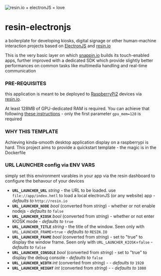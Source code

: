 ![resin.io + electronJS = love](http://snappin.io/img/resin_electron_love.png)
# resin-electronjs

a boilerplate for developing kiosks, digital signage or other human-machine interaction projects based on [ElectronJS](http://electron.atom.io/) and [resin.io](http://resin.io)

This is the very basic layer on which [snappin.io](http://snappin.io) builds its touch-enabled apps, further improved with a dedicated SDK which provide slightly better performances on common tasks like multimedia handling and real-time communication

### PRE-REQUISITES
this application is meant to be deployed to [RaspberryPi2](https://www.raspberrypi.org/products/raspberry-pi-2-model-b/) devices via [resin.io](http://resin.io).

At least 128MB of GPU-dedicated RAM is required. You can achieve that following [these instructions](http://docs.resin.io/#/pages/hardware/i2c-and-spi.md#raspberry-pi-camera-module) - only the first parameter `gpu_mem=128` is required

### WHY THIS TEMPLATE

Achieving kinda-smooth desktop application display on a raspberrypi is hard. This project aims to provide a quickstart template - the magic is in the Dockerfile

### URL LAUNCHER config via ENV VARS

simply set this environment varables in your app via the resin dashboard to configure the behavour of your devices

* **`URL_LAUNCHER_URL`** *string* - the URL to be loaded. use `file://app/index.hmtl` to load a local electronJS (or any website) app - *defaults to* `http://resin.io`
* **`URL_LAUNCHER_NODE`** *bool* (converted from *string*) - whether or not enable nodejs - *defaults to* `false`
* **`URL_LAUNCHER_KIOSK`** *bool* (converted from *string*) - whether or not enter KIOSK mode - *defaults to* `true`
* **`URL_LAUNCHER_TITLE`** *string* - the title of the window. Seen only with `URL_LAUNCHER_FRAME`=`true` - *defaults to* `RESIN.IO`
* **`URL_LAUNCHER_FRAME`** *bool* (converted from *string*) - set to "true" to display the window frame. Seen only with `URL_LAUNCHER_KIOSK`=`false` - *defaults to*  `false`
* **`URL_LAUNCHER_CONSOLE`** *bool* (converted from *string*) - set to "true" to display the debug console -  *defaults to*  `false`
* **`URL_LAUNCHER_WIDTH`**  *int* (converted from *string*) -  - *defaults to* `1920`
* **`URL_LAUNCHER_HEIGHT`**  *int* (converted from *string*) -  - *defaults to* `1080`
